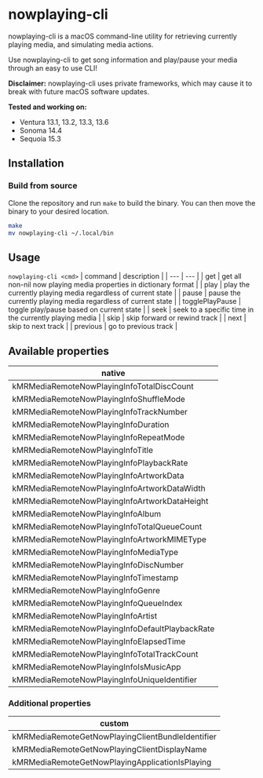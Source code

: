 # nowplaying-cli

nowplaying-cli is a macOS command-line utility for retrieving currently playing media, and simulating media actions.

Use nowplaying-cli to get song information and play/pause your media through an easy to use CLI!

**Disclaimer:** nowplaying-cli uses private frameworks, which may cause it to break with future macOS software updates.

**Tested and working on:** 
- Ventura 13.1, 13.2, 13.3, 13.6
- Sonoma 14.4
- Sequoia 15.3

## Installation

### Build from source

Clone the repository and run `make` to build the binary. You can then move the binary to your desired location.

```bash
make
mv nowplaying-cli ~/.local/bin
```

## Usage

`nowplaying-cli <cmd>`
| command | description |
| --- | --- |
| get | get all non-nil now playing media properties in dictionary format |
| play | play the currently playing media regardless of current state |
| pause | pause the currently playing media regardless of current state |
| togglePlayPause | toggle play/pause based on current state |
| seek <seconds> | seek to a specific time in the currently playing media |
| skip <seconds> | skip forward or rewind track |
| next | skip to next track | 
| previous | go to previous track |

## Available properties

| native                                         |
|------------------------------------------------|
| kMRMediaRemoteNowPlayingInfoTotalDiscCount     |
| kMRMediaRemoteNowPlayingInfoShuffleMode        |
| kMRMediaRemoteNowPlayingInfoTrackNumber        |
| kMRMediaRemoteNowPlayingInfoDuration           |
| kMRMediaRemoteNowPlayingInfoRepeatMode         |
| kMRMediaRemoteNowPlayingInfoTitle              |
| kMRMediaRemoteNowPlayingInfoPlaybackRate       |
| kMRMediaRemoteNowPlayingInfoArtworkData        |
| kMRMediaRemoteNowPlayingInfoArtworkDataWidth   |
| kMRMediaRemoteNowPlayingInfoArtworkDataHeight  |
| kMRMediaRemoteNowPlayingInfoAlbum              |
| kMRMediaRemoteNowPlayingInfoTotalQueueCount    |
| kMRMediaRemoteNowPlayingInfoArtworkMIMEType    |
| kMRMediaRemoteNowPlayingInfoMediaType          |
| kMRMediaRemoteNowPlayingInfoDiscNumber         |
| kMRMediaRemoteNowPlayingInfoTimestamp          |
| kMRMediaRemoteNowPlayingInfoGenre              |
| kMRMediaRemoteNowPlayingInfoQueueIndex         |
| kMRMediaRemoteNowPlayingInfoArtist             |
| kMRMediaRemoteNowPlayingInfoDefaultPlaybackRate |
| kMRMediaRemoteNowPlayingInfoElapsedTime        |
| kMRMediaRemoteNowPlayingInfoTotalTrackCount    |
| kMRMediaRemoteNowPlayingInfoIsMusicApp         |
| kMRMediaRemoteNowPlayingInfoUniqueIdentifier   |

### Additional properties

| custom                                            |
|---------------------------------------------------|
| kMRMediaRemoteGetNowPlayingClientBundleIdentifier |
| kMRMediaRemoteGetNowPlayingClientDisplayName      |
| kMRMediaRemoteGetNowPlayingApplicationIsPlaying   |
